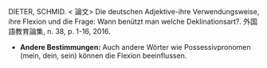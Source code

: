 DIETER, SCHMID. < 論文> Die deutschen Adjektive-ihre Verwendungsweise, ihre Flexion und die Frage: Wann benützt man welche Deklinationsart?. 外国語教育論集, n. 38, p. 1-16, 2016. 

* **Andere Bestimmungen:** Auch andere Wörter wie Possessivpronomen (mein, dein, sein) können die Flexion beeinflussen.